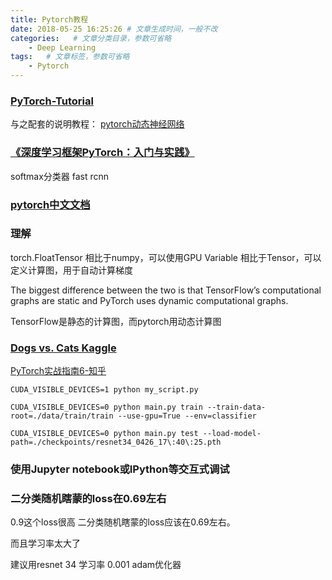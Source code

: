 ```yaml
---
title: Pytorch教程
date: 2018-05-25 16:25:26 # 文章生成时间，一般不改
categories:   # 文章分类目录，参数可省略
    - Deep Learning
tags:   # 文章标签，参数可省略
    - Pytorch
---
```

### [PyTorch-Tutorial](https://github.com/MorvanZhou/PyTorch-Tutorial)
与之配套的说明教程：
[pytorch动态神经网络](https://morvanzhou.github.io/tutorials/machine-learning/torch/)
<!--more-->
### [《深度学习框架PyTorch：入门与实践》](https://github.com/chenyuntc/pytorch-book)
softmax分类器
fast rcnn

### [pytorch中文文档](http://pytorch-cn.readthedocs.io/zh/latest/package_references/torch-autograd/)


### 理解
torch.FloatTensor 相比于numpy，可以使用GPU
Variable 相比于Tensor，可以定义计算图，用于自动计算梯度

The biggest difference between the two is that TensorFlow’s computational graphs are static and PyTorch uses dynamic computational graphs.

TensorFlow是静态的计算图，而pytorch用动态计算图

### [Dogs vs. Cats Kaggle](https://www.kaggle.com/c/dogs-vs-cats/data)
[PyTorch实战指南6-知乎](https://zhuanlan.zhihu.com/p/29024978)
```
CUDA_VISIBLE_DEVICES=1 python my_script.py

CUDA_VISIBLE_DEVICES=0 python main.py train --train-data-root=./data/train/train --use-gpu=True --env=classifier

CUDA_VISIBLE_DEVICES=0 python main.py test --load-model-path=./checkpoints/resnet34_0426_17\:40\:25.pth

```

### 使用Jupyter notebook或IPython等交互式调试

### 二分类随机瞎蒙的loss在0.69左右
0.9这个loss很高   二分类随机瞎蒙的loss应该在0.69左右。

而且学习率太大了

建议用resnet 34  学习率 0.001  adam优化器